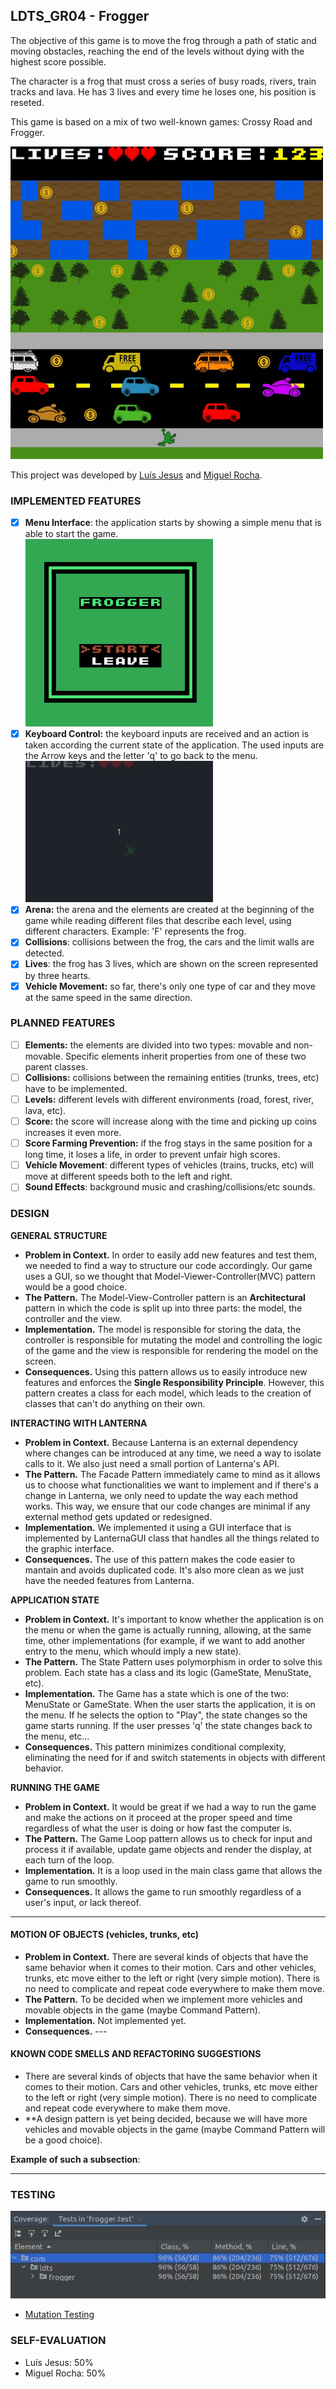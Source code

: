 ## LDTS_GR04 - Frogger

The objective of this game is to move the frog through a path of static and moving obstacles, reaching the end of
the levels without dying with the highest score possible. 

The character is a frog that must cross a series of busy roads, rivers, train tracks and lava. He has 3 lives and every time he loses one, his position is reseted.

This game is based on a mix of two well-known games: Crossy Road and Frogger.

<img src="./docs/mockup.jpeg" width="500"> 

This project was developed by [Luís Jesus](https://github.com/lfsjesus) and [Miguel Rocha](https://github.com/r00cha).

### IMPLEMENTED FEATURES

- [X] **Menu Interface**: the application starts by showing a simple menu that is able to start the game.
  <br>
  <img src="./docs/menu.jpeg" width="300"> 
- [X] **Keyboard Control:** the keyboard inputs are received and an action is taken according the current state of the application. The used inputs are the Arrow keys and the letter 'q' to go back to the menu.
  <img src="./docs/frogger1.gif" width="300">
- [X] **Arena:** the arena and the elements are created at the beginning of the game while reading different files that describe each level, using different characters. Example: 'F' represents the frog.
- [X] **Collisions**: collisions between the frog, the cars and the limit walls are detected.
- [X] **Lives**: the frog has 3 lives, which are shown on the screen represented by three hearts.
- [X] **Vehicle Movement:** so far, there's only one type of car and they move at the same speed in the same direction.

### PLANNED FEATURES

- [ ] **Elements:** the elements are divided into two types: movable and non-movable. Specific elements inherit properties from one of these two parent classes.
- [ ] **Collisions:** collisions between the remaining entities (trunks, trees, etc) have to be implemented.
- [ ] **Levels:** different levels with different environments (road, forest, river, lava, etc).
- [ ] **Score:** the score will increase along with the time and picking up coins increases it even more. 
- [ ] **Score Farming Prevention:** if the frog stays in the same position for a long time, it loses a life, in order to prevent unfair high scores.
- [ ] **Vehicle Movement**: different types of vehicles (trains, trucks, etc) will move at different speeds both to the left and right.
- [ ] **Sound Effects**: background music and crashing/collisions/etc sounds.
 
### DESIGN

**GENERAL STRUCTURE**

- **Problem in Context.**  In order to easily add new features and test them, we needed to find a way to structure our code accordingly. Our game uses a GUI, so we thought that Model-Viewer-Controller(MVC) pattern would be a good choice.
- **The Pattern.** The Model-View-Controller pattern is an **Architectural** pattern in which the code is split up into three parts: the model, the controller and the view.
- **Implementation.**  The model is responsible for storing the data, the controller is responsible for mutating the model and controlling the logic of the game and the view is responsible for rendering the model on the screen.
- **Consequences.** Using this pattern allows us to easily introduce new features and enforces the **Single Responsibility Principle**. However, this pattern creates a class for each model, which leads to the creation of classes that can't do anything on their own.


**INTERACTING WITH LANTERNA**

- **Problem in Context.**  Because Lanterna is an external dependency where changes can be introduced at any time, we need a way to isolate calls to it. We also just need a small portion of Lanterna's API.
- **The Pattern.** The Facade Pattern immediately came to mind as it allows us to choose what functionalities we want to implement and if there's a change in Lanterna, we only need to update the way each method works. This way, we ensure that our code changes are minimal if any external method gets updated or redesigned.
- **Implementation.**  We implemented it using a GUI interface that is implemented by LanternaGUI class that handles all the things related to the graphic interface.
- **Consequences.** The use of this pattern makes the code easier to mantain and avoids duplicated code. It's also more clean as we just have the needed features from Lanterna.


**APPLICATION STATE**

- **Problem in Context.** It's important to know whether the application is on the menu or when the game is actually running, allowing, at the same time, other implementations (for example, if we want to add another entry to the menu, which whould imply a new state).
- **The Pattern.** The State Pattern uses polymorphism in order to solve this problem. Each state has a class and its logic (GameState, MenuState, etc). 
- **Implementation.** The Game has a state which is one of the two: MenuState or GameState. When the user starts the application, it is on the menu. If he selects the option to "Play", the state changes so the game starts running. If the user presses 'q' the state changes back to the menu, etc...
- **Consequences.** This pattern minimizes conditional complexity, eliminating the need for if and switch statements in objects with different behavior.

**RUNNING THE GAME**

- **Problem in Context.** It would be great if we had a way to run the game and make the actions on it proceed at the proper speed and time regardless of what the user is doing or how fast the computer is.
- **The Pattern.** The Game Loop pattern allows us to check for input and process it if available, update game objects and render the display, at each turn of the loop.
- **Implementation.** It is a loop used in the main class game that allows the game to run smoothly.
- **Consequences.** It allows the game to run smoothly regardless of a user's input, or lack thereof.

------

#### MOTION OF OBJECTS (vehicles, trunks, etc)

- **Problem in Context.** There are several kinds of objects that have the same behavior when it comes to their motion. Cars and other vehicles, trunks, etc move either to the left or right (very simple motion). There is no need to complicate and repeat code everywhere to make them move.
- **The Pattern.** To be decided when we implement more vehicles and movable objects in the game (maybe Command Pattern).
- **Implementation.** Not implemented yet.
- **Consequences.** ---

#### KNOWN CODE SMELLS AND REFACTORING SUGGESTIONS

- There are several kinds of objects that have the same behavior when it comes to their motion. Cars and other vehicles, trunks, etc move either to the left or right (very simple motion). There is no need to complicate and repeat code everywhere to make them move.
- **A design pattern is yet being decided, because we will have more vehicles and movable objects in the game (maybe Command Pattern will be a good choice).

**Example of such a subsection**:

------
### TESTING

![](./docs/testcoverage.jpeg)
- [Mutation Testing]()

### SELF-EVALUATION


- Luís Jesus: 50%
- Miguel Rocha: 50%